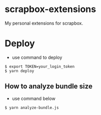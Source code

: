 # scrapbox-extensions
My personal extensions for scrapbox.

# Deploy

* use command to deploy

```shell
$ export TOKEN=your_login_token
$ yarn deploy
```

## How to analyze bundle size

* use command below

```shell
$ yarn analyze-bundle.js
```
